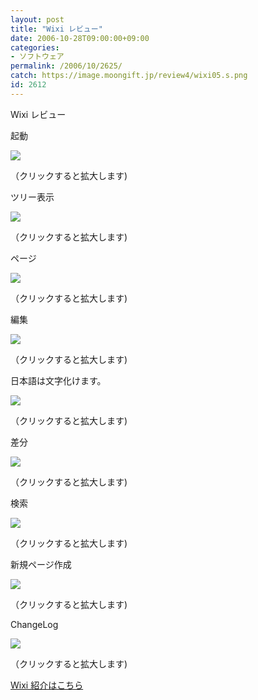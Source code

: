 ```yaml
---
layout: post
title: "Wixi レビュー"
date: 2006-10-28T09:00:00+09:00
categories:
- ソフトウェア
permalink: /2006/10/2625/
catch: https://image.moongift.jp/review4/wixi05.s.png
id: 2612
---
```

Wixi レビュー  
<!--more-->

起動

  

[![](https://image.moongift.jp/review4/wixi01.s.png)](https://image.moongift.jp/review4/wixi01.png)  
  
（クリックすると拡大します)

  

ツリー表示

  

[![](https://image.moongift.jp/review4/wixi02.s.png)](https://image.moongift.jp/review4/wixi02.png)  
  
（クリックすると拡大します)

  

ページ

  

[![](https://image.moongift.jp/review4/wixi03.s.png)](https://image.moongift.jp/review4/wixi03.png)  
  
（クリックすると拡大します)

  

編集

  

[![](https://image.moongift.jp/review4/wixi04.s.png)](https://image.moongift.jp/review4/wixi04.png)  
  
（クリックすると拡大します)

  

日本語は文字化けます。

  

[![](https://image.moongift.jp/review4/wixi05.s.png)](https://image.moongift.jp/review4/wixi05.png)  
  
（クリックすると拡大します)

  

差分

  

[![](https://image.moongift.jp/review4/wixi06.s.png)](https://image.moongift.jp/review4/wixi06.png)  
  
（クリックすると拡大します)

  

検索

  

[![](https://image.moongift.jp/review4/wixi07.s.png)](https://image.moongift.jp/review4/wixi07.png)  
  
（クリックすると拡大します)

  

新規ページ作成

  

[![](https://image.moongift.jp/review4/wixi08.s.png)](https://image.moongift.jp/review4/wixi08.png)  
  
（クリックすると拡大します)

  

ChangeLog

  

[![](https://image.moongift.jp/review4/wixi09.s.png)](https://image.moongift.jp/review4/wixi09.png)  
  
（クリックすると拡大します)

  

[Wixi 紹介はこちら](http://oss.moongift.jp/intro/i-2624.html)

